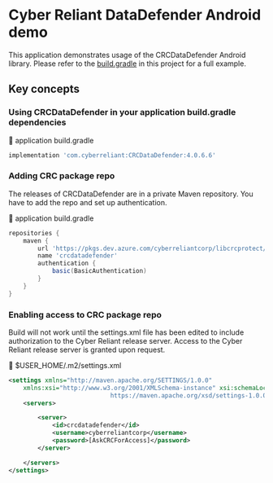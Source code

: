 # Cyber Reliant DataDefender Android demo

This application demonstrates usage of the CRCDataDefender Android library.
Please refer to the [build.gradle](DataDefenderDemo/build.gradle) in this project for a full example.

## Key concepts

### Using CRCDataDefender in your application build.gradle dependencies
:file_folder: application build.gradle
```gradle
implementation 'com.cyberreliant:CRCDataDefender:4.0.6.6'
```

### Adding CRC package repo
The releases of CRCDataDefender are in a private Maven repository. You have to add the repo and set up authentication.

:file_folder: application build.gradle
```gradle
repositories {
    maven {
        url 'https://pkgs.dev.azure.com/cyberreliantcorp/libcrcprotect/_packaging/crcdatadefender/maven/v1'
        name 'crcdatadefender'
        authentication {
            basic(BasicAuthentication)
        }
    }
}
```

### Enabling access to CRC package repo
Build will not work until the settings.xml file has been edited to include authorization to the Cyber Reliant release server.
Access to the Cyber Reliant release server is granted upon request.

:file_folder: $USER_HOME/.m2/settings.xml
```xml
<settings xmlns="http://maven.apache.org/SETTINGS/1.0.0"
    xmlns:xsi="http://www.w3.org/2001/XMLSchema-instance" xsi:schemaLocation="http://maven.apache.org/SETTINGS/1.0.0
                            https://maven.apache.org/xsd/settings-1.0.0.xsd">
    <servers>

        <server>
            <id>crcdatadefender</id>
            <username>cyberreliantcorp</username>
            <password>[AskCRCForAccess]</password>
        </server>

    </servers>
</settings>
```
